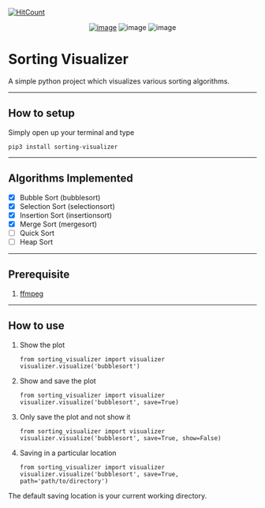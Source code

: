 [![HitCount](http://hits.dwyl.com/debdutgoswami/sorting-visualizer.svg)](http://hits.dwyl.com/debdutgoswami/sorting-visualizer)

<p align="center">
<a href="https://pypi.org/project/sorting-visualizer/" rel="nofollow"><img src="" alt="image" style="max-width:100%;"></a>
<img src="https://img.shields.io/github/license/debdutgoswami/sorting-visualizer" alt="image" style="max-width:100%;">
<img src="https://img.shields.io/github/stars/debdutgoswami/sorting-visualizer" alt="image" style="max-width:100%">
</p>

# Sorting Visualizer

A simple python project which visualizes various sorting algorithms. 

---

## How to setup

Simply open up your terminal and type

```
pip3 install sorting-visualizer
```

---

## Algorithms Implemented

- [x] Bubble Sort (bubblesort)
- [x] Selection Sort (selectionsort)
- [x] Insertion Sort (insertionsort)
- [x] Merge Sort (mergesort)
- [ ] Quick Sort
- [ ] Heap Sort

---

## Prerequisite

1. [ffmpeg](https://www.ffmpeg.org/download.html)

---

## How to use

1. Show the plot

    ```
    from sorting_visualizer import visualizer
    visualizer.visualize('bubblesort')
    ```

2. Show and save the plot

    ```
    from sorting_visualizer import visualizer
    visualizer.visualize('bubblesort', save=True)
    ```

3. Only save the plot and not show it

    ```
    from sorting_visualizer import visualizer
    visualizer.visualize('bubblesort', save=True, show=False)
    ```

4. Saving in a particular location

    ```
    from sorting_visualizer import visualizer
    visualizer.visualize('bubblesort', save=True, path='path/to/directory')
    ```

The default saving location is your current working directory.